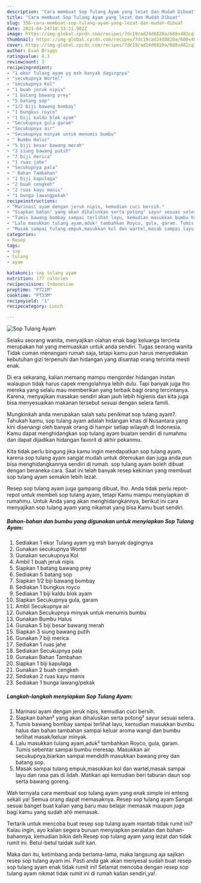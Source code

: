 ```yaml
---
description: "Cara membuat Sop Tulang Ayam yang lezat dan Mudah Dibuat"
title: "Cara membuat Sop Tulang Ayam yang lezat dan Mudah Dibuat"
slug: 356-cara-membuat-sop-tulang-ayam-yang-lezat-dan-mudah-dibuat
date: 2021-04-24T18:33:11.982Z
image: https://img-global.cpcdn.com/recipes/7dc19cad24d8820a/680x482cq70/sop-tulang-ayam-foto-resep-utama.jpg
thumbnail: https://img-global.cpcdn.com/recipes/7dc19cad24d8820a/680x482cq70/sop-tulang-ayam-foto-resep-utama.jpg
cover: https://img-global.cpcdn.com/recipes/7dc19cad24d8820a/680x482cq70/sop-tulang-ayam-foto-resep-utama.jpg
author: Evan Briggs
ratingvalue: 4.3
reviewcount: 3
recipeingredient:
- "1 ekor Tulang ayam yg msh banyak dagingnya"
- "secukupnya Wortel"
- "secukupnya Kol"
- "1 buah jeruk nipis"
- "1 batang bawang prey"
- "5 batang sop"
- "1/2 biji bawang bombay"
- "1 bungkus royco"
- "1 biji kaldu blok ayam"
- "Secukupnya gula garam"
- "Secukupnya air"
- "Secukupnya minyak untuk menumis bumbu"
- " Bumbu Halus"
- "5 biji besar bawang merah"
- "3 siung bawang putih"
- "7 biji merica"
- "1 ruas jahe"
- "Secukupnya pala"
- " Bahan Tambahan"
- "1 biji kapulaga"
- "2 buah cengkeh"
- "2 ruas kayu manis"
- "1 bunga lawangpekak"
recipeinstructions:
- "Marinasi ayam dengan jeruk nipis, kemudian cuci bersih."
- "Siapkan bahan² yang akan dihaluskan serta potong² sayur sesuai selera."
- "Tumis bawang bombay sampai terlihat layu, kemudian masukkan bumbu halus dan bahan tambahan sampai keluar aroma wangi dan bumbu terlihat masak/keluar minyak."
- "Lalu masukkan tulang ayam,aduk² tambahkan Royco, gula, garam. Tumis sebentar sampai bumbu meresap. Masukkan air secukupnya,biarkan sampai mendidih masukkan bawang prey dan batang sop."
- "Masak sampai tulang empuk,masukkan kol dan wartel,masak sampai layu dan rasa pas di lidah. Matikan api kemudian beri taburan daun sop serta bawang goreng."
categories:
- Resep
tags:
- sop
- tulang
- ayam

katakunci: sop tulang ayam 
nutrition: 177 calories
recipecuisine: Indonesian
preptime: "PT21M"
cooktime: "PT33M"
recipeyield: "1"
recipecategory: Lunch

---
```



![Sop Tulang Ayam](https://img-global.cpcdn.com/recipes/7dc19cad24d8820a/680x482cq70/sop-tulang-ayam-foto-resep-utama.jpg)

Selaku seorang wanita, menyajikan olahan enak bagi keluarga tercinta merupakan hal yang memuaskan untuk anda sendiri. Tugas seorang  wanita Tidak cuman menangani rumah saja, tetapi kamu pun harus menyediakan kebutuhan gizi terpenuhi dan hidangan yang disantap orang tercinta mesti enak.

Di era  sekarang, kalian memang mampu mengorder hidangan instan walaupun tidak harus capek mengolahnya lebih dulu. Tapi banyak juga lho mereka yang selalu mau memberikan yang terbaik bagi orang tercintanya. Karena, menyajikan masakan sendiri akan jauh lebih higienis dan kita juga bisa menyesuaikan makanan tersebut sesuai dengan selera famili. 



Mungkinkah anda merupakan salah satu penikmat sop tulang ayam?. Tahukah kamu, sop tulang ayam adalah hidangan khas di Nusantara yang kini disenangi oleh banyak orang di hampir setiap wilayah di Indonesia. Kamu dapat menghidangkan sop tulang ayam buatan sendiri di rumahmu dan dapat dijadikan hidangan favorit di akhir pekanmu.

Kita tidak perlu bingung jika kamu ingin mendapatkan sop tulang ayam, karena sop tulang ayam sangat mudah untuk ditemukan dan juga anda pun bisa menghidangkannya sendiri di rumah. sop tulang ayam boleh dibuat dengan beraneka cara. Saat ini telah banyak resep kekinian yang membuat sop tulang ayam semakin lebih lezat.

Resep sop tulang ayam juga gampang dibuat, lho. Anda tidak perlu repot-repot untuk membeli sop tulang ayam, tetapi Kamu mampu menyiapkan di rumahmu. Untuk Anda yang akan menghidangkannya, berikut ini cara menyajikan sop tulang ayam yang nikamat yang bisa Kamu buat sendiri.

<!--inarticleads1-->

##### Bahan-bahan dan bumbu yang digunakan untuk menyiapkan Sop Tulang Ayam:

1. Sediakan 1 ekor Tulang ayam yg msh banyak dagingnya
1. Gunakan secukupnya Wortel
1. Gunakan secukupnya Kol
1. Ambil 1 buah jeruk nipis
1. Siapkan 1 batang bawang prey
1. Sediakan 5 batang sop
1. Siapkan 1/2 biji bawang bombay
1. Sediakan 1 bungkus royco
1. Sediakan 1 biji kaldu blok ayam
1. Siapkan Secukupnya gula, garam
1. Ambil Secukupnya air
1. Gunakan Secukupnya minyak untuk menumis bumbu
1. Gunakan  Bumbu Halus
1. Gunakan 5 biji besar bawang merah
1. Siapkan 3 siung bawang putih
1. Gunakan 7 biji merica
1. Sediakan 1 ruas jahe
1. Sediakan Secukupnya pala
1. Gunakan  Bahan Tambahan
1. Siapkan 1 biji kapulaga
1. Gunakan 2 buah cengkeh
1. Sediakan 2 ruas kayu manis
1. Sediakan 1 bunga lawang/pekak




<!--inarticleads2-->

##### Langkah-langkah menyiapkan Sop Tulang Ayam:

1. Marinasi ayam dengan jeruk nipis, kemudian cuci bersih.
1. Siapkan bahan² yang akan dihaluskan serta potong² sayur sesuai selera.
1. Tumis bawang bombay sampai terlihat layu, kemudian masukkan bumbu halus dan bahan tambahan sampai keluar aroma wangi dan bumbu terlihat masak/keluar minyak.
1. Lalu masukkan tulang ayam,aduk² tambahkan Royco, gula, garam. Tumis sebentar sampai bumbu meresap. Masukkan air secukupnya,biarkan sampai mendidih masukkan bawang prey dan batang sop.
1. Masak sampai tulang empuk,masukkan kol dan wartel,masak sampai layu dan rasa pas di lidah. Matikan api kemudian beri taburan daun sop serta bawang goreng.




Wah ternyata cara membuat sop tulang ayam yang enak simple ini enteng sekali ya! Semua orang dapat memasaknya. Resep sop tulang ayam Sangat sesuai banget buat kalian yang baru mau belajar memasak maupun juga bagi kamu yang sudah ahli memasak.

Tertarik untuk mencoba buat resep sop tulang ayam mantab tidak rumit ini? Kalau ingin, ayo kalian segera buruan menyiapkan peralatan dan bahan-bahannya, kemudian bikin deh Resep sop tulang ayam yang lezat dan tidak rumit ini. Betul-betul taidak sulit kan. 

Maka dari itu, ketimbang anda berlama-lama, maka langsung aja sajikan resep sop tulang ayam ini. Pasti anda gak akan menyesal sudah buat resep sop tulang ayam enak tidak rumit ini! Selamat mencoba dengan resep sop tulang ayam nikmat tidak rumit ini di rumah kalian sendiri,ya!.

